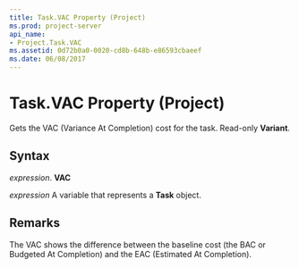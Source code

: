 ```yaml
---
title: Task.VAC Property (Project)
ms.prod: project-server
api_name:
- Project.Task.VAC
ms.assetid: 0d72b0a0-0020-cd8b-648b-e86593cbaeef
ms.date: 06/08/2017
---
```



# Task.VAC Property (Project)

Gets the VAC (Variance At Completion) cost for the task. Read-only **Variant**.


## Syntax

 _expression_. **VAC**

 _expression_ A variable that represents a **Task** object.


## Remarks

The VAC shows the difference between the baseline cost (the BAC or Budgeted At Completion) and the EAC (Estimated At Completion).


